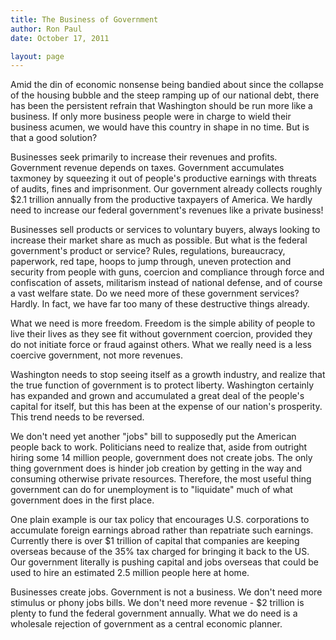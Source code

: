```yaml
---
title: The Business of Government
author: Ron Paul
date: October 17, 2011

layout: page
---
```


Amid the din of economic nonsense being bandied about since the
collapse of the housing bubble and the steep ramping up of our national
debt, there has been the persistent refrain that Washington should be
run more like a business. If only more business people were in charge
to wield their business acumen, we would have this country in shape in
no time. But is that a good solution?

Businesses seek primarily to increase their revenues and profits.
Government revenue depends on taxes. Government accumulates taxmoney by
squeezing it out of people's productive earnings with threats of
audits, fines and imprisonment. Our government already collects roughly
\$2.1 trillion annually from the productive taxpayers of America. We
hardly need to increase our federal government's revenues like a
private business!

Businesses sell products or services to voluntary buyers, always looking
to increase their market share as much as possible.  But what is the
federal government's product or service? Rules, regulations,
bureaucracy, paperwork, red tape, hoops to jump through, uneven
protection and security from people with guns, coercion and compliance
through force and confiscation of assets, militarism instead of national
defense, and of course a vast welfare state.  Do we need more of these
government services?  Hardly. In fact, we have far too many of these
destructive things already.

What we need is more freedom.  Freedom is the simple ability of people
to live their lives as they see fit without government coercion,
provided they do not initiate force or fraud against others.  What we
really need is a less coercive government, not more revenues.

Washington needs to stop seeing itself as a growth industry, and realize
that the true function of government is to protect liberty.  Washington
certainly has expanded and grown and accumulated a great deal of the
people's capital for itself, but this has been at the expense of our
nation's prosperity.  This trend needs to be reversed.

We don't need yet another "jobs" bill to supposedly put the American
people back to work. Politicians need to realize that, aside from
outright hiring some 14 million people, government does not create
jobs. The only thing government does is hinder job creation by getting
in the way and consuming otherwise private resources. Therefore, the
most useful thing government can do for unemployment is to "liquidate"
much of what government does in the first place.

One plain example is our tax policy that encourages U.S. corporations to
accumulate foreign earnings abroad rather than repatriate such earnings.
Currently there is over \$1 trillion of capital that companies are
keeping overseas because of the 35% tax charged for bringing it back to
the US.  Our government literally is pushing capital and jobs overseas
that could be used to hire an estimated 2.5 million people here at home.

Businesses create jobs. Government is not a business. We don't need more
stimulus or phony jobs bills. We don't need more revenue - \$2 trillion
is plenty to fund the federal government annually.  What we do need is a
wholesale rejection of government as a central economic planner.
